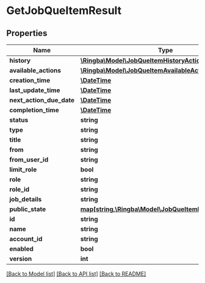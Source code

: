 # GetJobQueItemResult

## Properties
Name | Type | Description | Notes
------------ | ------------- | ------------- | -------------
**history** | [**\Ringba\Model\JobQueItemHistoryAction[]**](JobQueItemHistoryAction.md) |  | [optional] 
**available_actions** | [**\Ringba\Model\JobQueItemAvailableAction[]**](JobQueItemAvailableAction.md) |  | [optional] 
**creation_time** | [**\DateTime**](\DateTime.md) |  | [optional] 
**last_update_time** | [**\DateTime**](\DateTime.md) |  | [optional] 
**next_action_due_date** | [**\DateTime**](\DateTime.md) |  | [optional] 
**completion_time** | [**\DateTime**](\DateTime.md) |  | [optional] 
**status** | **string** |  | [optional] 
**type** | **string** |  | [optional] 
**title** | **string** |  | [optional] 
**from** | **string** |  | [optional] 
**from_user_id** | **string** |  | [optional] 
**limit_role** | **bool** |  | [optional] 
**role** | **string** |  | [optional] 
**role_id** | **string** |  | [optional] 
**job_details** | **string** |  | [optional] 
**public_state** | [**map[string,\Ringba\Model\JobQueItemPublicStateValue]**](JobQueItemPublicStateValue.md) |  | [optional] 
**id** | **string** |  | [optional] 
**name** | **string** |  | [optional] 
**account_id** | **string** |  | [optional] 
**enabled** | **bool** |  | [optional] 
**version** | **int** |  | [optional] 

[[Back to Model list]](../README.md#documentation-for-models) [[Back to API list]](../README.md#documentation-for-api-endpoints) [[Back to README]](../README.md)


